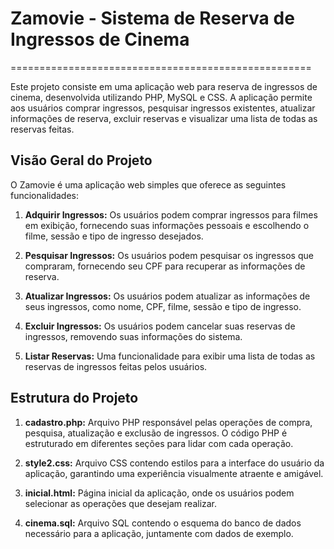 # Zamovie - Sistema de Reserva de Ingressos de Cinema
====================================================

Este projeto consiste em uma aplicação web para reserva de ingressos de cinema, desenvolvida utilizando PHP, MySQL e CSS. A aplicação permite aos usuários comprar ingressos, pesquisar ingressos existentes, atualizar informações de reserva, excluir reservas e visualizar uma lista de todas as reservas feitas.

## Visão Geral do Projeto

O Zamovie é uma aplicação web simples que oferece as seguintes funcionalidades:

1. **Adquirir Ingressos:** Os usuários podem comprar ingressos para filmes em exibição, fornecendo suas informações pessoais e escolhendo o filme, sessão e tipo de ingresso desejados.
   
2. **Pesquisar Ingressos:** Os usuários podem pesquisar os ingressos que compraram, fornecendo seu CPF para recuperar as informações de reserva.
   
3. **Atualizar Ingressos:** Os usuários podem atualizar as informações de seus ingressos, como nome, CPF, filme, sessão e tipo de ingresso.
   
4. **Excluir Ingressos:** Os usuários podem cancelar suas reservas de ingressos, removendo suas informações do sistema.
   
5. **Listar Reservas:** Uma funcionalidade para exibir uma lista de todas as reservas de ingressos feitas pelos usuários.

## Estrutura do Projeto

1. **cadastro.php:** Arquivo PHP responsável pelas operações de compra, pesquisa, atualização e exclusão de ingressos. O código PHP é estruturado em diferentes seções para lidar com cada operação.
   
2. **style2.css:** Arquivo CSS contendo estilos para a interface do usuário da aplicação, garantindo uma experiência visualmente atraente e amigável.
   
3. **inicial.html:** Página inicial da aplicação, onde os usuários podem selecionar as operações que desejam realizar.
   
4. **cinema.sql:** Arquivo SQL contendo o esquema do banco de dados necessário para a aplicação, juntamente com dados de exemplo.
